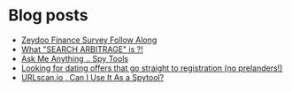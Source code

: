 # Blog posts
<!-- BLOG-POST-LIST:START -->
- [Zeydoo Finance Survey Follow Along](https://afflift.com/f/threads/zeydoo-finance-survey-follow-along.10174/)
- [What &quot;SEARCH ARBITRAGE&quot; is ?!](https://afflift.com/f/threads/what-search-arbitrage-is.10311/)
- [Ask Me Anything .. Spy Tools](https://afflift.com/f/threads/ask-me-anything-spy-tools.9343/)
- [Looking for dating offers that go straight to registration &lpar;no prelanders!&rpar;](https://afflift.com/f/threads/looking-for-dating-offers-that-go-straight-to-registration-no-prelanders.10310/)
- [URLscan.io , Can I Use It As a Spytool?](https://afflift.com/f/threads/urlscan-io-can-i-use-it-as-a-spytool.10144/)
<!-- BLOG-POST-LIST:END -->
